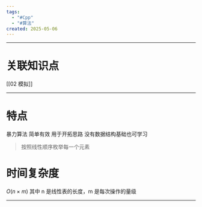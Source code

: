 ```yaml
---
tags:
  - "#Cpp"
  - "#算法"
created: 2025-05-06
---
```


---
# 关联知识点

[[02 模拟]]

---
# 特点

暴力算法
简单有效
用于开拓思路
没有数据结构基础也可学习

> 按照线性顺序枚举每一个元素
# 时间复杂度

$O(n \times m)$
其中 n 是线性表的长度，m 是每次操作的量级

---
